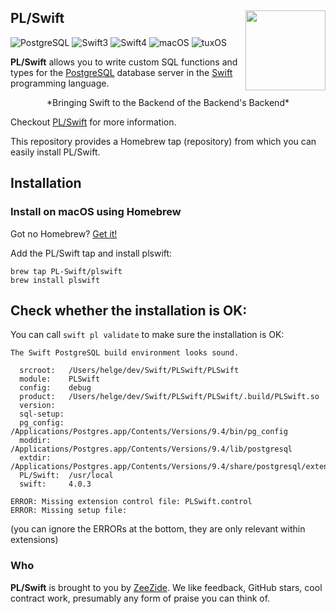 <h2>PL/Swift
  <img src="http://zeezide.com/img/plswift.svg"
       align="right" width="128" height="128" />
</h2>

![PostgreSQL](https://img.shields.io/badge/postgresql-10-yellow.svg)
![Swift3](https://img.shields.io/badge/swift-3-blue.svg)
![Swift4](https://img.shields.io/badge/swift-4-blue.svg)
![macOS](https://img.shields.io/badge/os-macOS-green.svg?style=flat)
![tuxOS](https://img.shields.io/badge/os-tuxOS-green.svg?style=flat)

**PL/Swift** allows you to write custom SQL functions and types
for the
[PostgreSQL](https://www.postgresql.org) database server
in the 
[Swift](http://swift.org/)
programming language.

<center>*Bringing Swift to the Backend of the Backend's Backend*</center>

Checkout [PL/Swift](https://github.com/PL-Swift/PLSwift/) for more information.

This repository provides a Homebrew tap (repository) from which you can
easily install PL/Swift.

## Installation

### Install on macOS using Homebrew

Got no Homebrew? [Get it!](https://brew.sh)

Add the PL/Swift tap and install plswift:

    brew tap PL-Swift/plswift
    brew install plswift


## Check whether the installation is OK:

You can call `swift pl validate` to make sure the installation is OK:

    The Swift PostgreSQL build environment looks sound.
    
      srcroot:   /Users/helge/dev/Swift/PLSwift/PLSwift
      module:    PLSwift
      config:    debug
      product:   /Users/helge/dev/Swift/PLSwift/PLSwift/.build/PLSwift.so
      version:   
      sql-setup: 
      pg_config: /Applications/Postgres.app/Contents/Versions/9.4/bin/pg_config
      moddir:    /Applications/Postgres.app/Contents/Versions/9.4/lib/postgresql
      extdir:    /Applications/Postgres.app/Contents/Versions/9.4/share/postgresql/extension/
      PL/Swift:  /usr/local
      swift:     4.0.3
    
    ERROR: Missing extension control file: PLSwift.control
    ERROR: Missing setup file: 

(you can ignore the ERRORs at the bottom, they are only relevant within
 extensions)


### Who

**PL/Swift** is brought to you by
[ZeeZide](http://zeezide.de).
We like feedback, GitHub stars, cool contract work,
presumably any form of praise you can think of.
